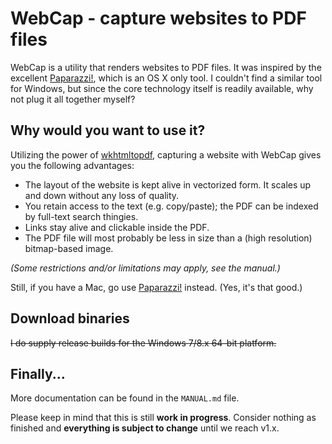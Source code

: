 # WebCap - capture websites to PDF files
WebCap is a utility that renders websites to PDF files. It was inspired by the excellent [Paparazzi!](https://derailer.org/paparazzi/), which is an OS X only tool. I couldn't find a similar tool for Windows, but since the core technology itself is readily available, why not plug it all together myself?

## Why would you want to use it?
Utilizing the power of [wkhtmltopdf](http://wkhtmltopdf.org), capturing a website with WebCap gives you the following advantages:

* The layout of the website is kept alive in vectorized form. It scales up and down without any loss of quality.
* You retain access to the text (e.g. copy/paste); the PDF can be indexed by full-text search thingies.
* Links stay alive and clickable inside the PDF.
* The PDF file will most probably be less in size than a (high resolution) bitmap-based image.

_(Some restrictions and/or limitations may apply, see the manual.)_

Still, if you have a Mac, go use [Paparazzi!](https://derailer.org/paparazzi/) instead. (Yes, it's that good.)

## Download binaries
~~I do supply release builds for the Windows 7/8.x 64-bit platform.~~  

## Finally...
More documentation can be found in the `MANUAL.md` file.

Please keep in mind that this is still __work in progress__. Consider nothing as finished and __everything is subject to change__ until we reach v1.x.
